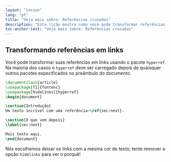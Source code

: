```yaml
---
layout: "lesson"
lang: "pt"
title: "Veja mais sobre: Referências cruzadas"
description: "Esta lição mostra como você pode transformar referências cruzadas em links carregando o pacote hyperref."
toc-anchor-text: "Veja mais sobre: Referências cruzadas"
---
```


## Transformando referências em links

Você pode transformar suas referências em links usando o pacote `hyperref`.  Na
maioria dos casos o `hyperref` deve ser carregado depois de quaisquer outros
pacotes especificados no preâmbulo do documento.

```latex
\documentclass{article}
\usepackage[T1]{fontenc}
\usepackage[hidelinks]{hyperref}
\begin{document}

\section{Introdução}
Um texto incrível com uma referência~\ref{sec:next}.

\section{O que vem depois}
\label{sec:next}

Mais texto aqui.
\end{document}
```

Nós escolhemos deixar os links com a mesma cor do texto;  tente remover a opção
`hidelinks` para ver o porquê!
